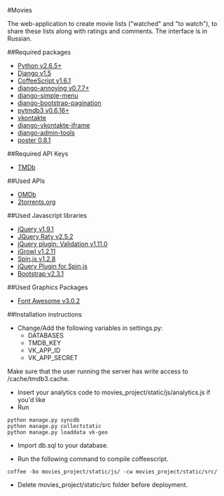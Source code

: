 #Movies

The web-application to create movie lists ("watched" and "to watch"), to share these lists along with ratings and comments. The interface is in Russian.

##Required packages

* [Python v2.6.5+](http://www.python.org)
* [Django v1.5](http://djangoproject.com)
* [CoffeeScript v1.6.1](http://coffeescript.org)
* [django-annoying v0.7.7+](https://github.com/skorokithakis/django-annoying)
* [django-simple-menu](https://github.com/fatbox/django-simple-menu)
* [django-bootstrap-pagination](https://github.com/jmcclell/django-bootstrap-pagination)
* [pytmdb3 v0.6.16+](https://github.com/wagnerrp/pytmdb3)
* [vkontakte](https://bitbucket.org/kmike/vkontakte/src)
* [django-vkontakte-iframe](https://bitbucket.org/kmike/django-vkontakte-iframe/)
* [django-admin-tools](https://bitbucket.org/izi/django-admin-tools)
* [poster 0.8.1](https://pypi.python.org/pypi/poster/)

##Required API Keys
* [TMDb](http://www.themoviedb.org/)

##Used APIs
* [OMDb](http://www.omdbapi.com/)
* [2torrents.org](http://2torrents.org)

##Used Javascript libraries
* [jQuery v1.9.1](http://jquery.com/)
* [JQuery Raty v2.5.2](http://wbotelhos.com/raty/)
* [jQuery plugin: Validation v1.11.0](http://bassistance.de/jquery-plugins/jquery-plugin-validation/)
* [jGrowl v1.2.11](https://github.com/stanlemon/jGrowl)
* [Spin.js v1.2.8](http://fgnass.github.com/spin.js/)
* [jQuery Plugin for Spin.js](https://gist.github.com/its-florida/1290439/)
* [Bootstrap v2.3.1](http://twitter.github.com/bootstrap/)

##Used Graphics Packages
* [Font Awesome v3.0.2](http://fortawesome.github.com/Font-Awesome/)

##Installation instructions

* Change/Add the following variables in settings.py:
    * DATABASES
    * TMDB_KEY
    * VK_APP_ID
    * VK_APP_SECRET

Make sure that the user running the server has write access to /cache/tmdb3.cache.

* Insert your analytics code to movies_project/static/js/analytics.js if you'd like
* Run
```
python manage.py syncdb
python manage.py collectstatic
python manage.py loaddata vk-geo
```

* Import db.sql to your database.

* Run the following command to compile coffeescript.
```
coffee -bo movies_project/static/js/ -cw movies_project/static/src/
```

* Delete movies_project/static/src folder before deployment.